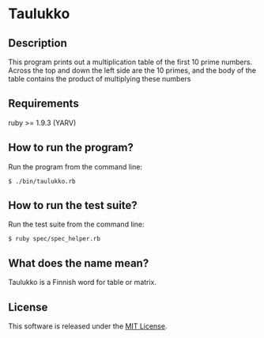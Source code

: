 # Taulukko

## Description

This program prints out a multiplication table of the first 10 prime numbers. Across the top and down the left side are the 10 primes, and the body of the table contains the product of multiplying these numbers

## Requirements

ruby >= 1.9.3 (YARV)

## How to run the program?

Run the program from the command line:
```
$ ./bin/taulukko.rb
```

## How to run the test suite?

Run the test suite from the command line:
```
$ ruby spec/spec_helper.rb
```

## What does the name mean?

Taulukko is a Finnish word for table or matrix.

## License

This software is released under the [MIT License](http://www.opensource.org/licenses/MIT).
